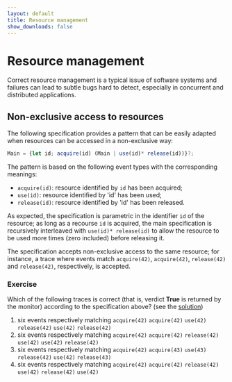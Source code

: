 ```yaml
---
layout: default
title: Resource management
show_downloads: false
---
```

# Resource management

Correct resource management is a typical issue of software systems and failures can lead to subtle bugs 
hard to detect, especially in concurrent and distributed applications.

## Non-exclusive access to resources

The following specification provides a pattern that can be easily adapted when resources can be accessed
in a non-exclusive way:

```js
Main = {let id; acquire(id) (Main | use(id)* release(id))}?;
```

The pattern is based on the following event types with the corresponding meanings:
* `acquire(id)`: resource identified by `id` has been acquired;
* `use(id)`: resource identified by 'id' has been used;
* `release(id)`: resource identified by 'id' has been released.

As expected, the specification is parametric in the identifier `id` of the resource; as long as a recourse `id` is
acquired, the main specification is recursively interleaved with `use(id)* release(id)` to allow the resource to
be used more times (zero included) before releasing it.

The specification accepts non-exclusive access to the same resource; for instance, a trace where events match
`acquire(42)`, `acquire(42)`, `release(42)` and `release(42)`, respectively, is accepted.

### Exercise

Which of the following traces is correct (that is, verdict **True** is returned by the monitor) according to the specification above? (see the [solution](solution-non-exclusive-resource.md))

1. six events respectively matching  `acquire(42)` `acquire(42)` `use(42)` `release(42)` `use(42)` `release(42)` 
2. six events respectively matching  `acquire(42)` `acquire(42)` `release(42)` `use(42)` `use(42)` `release(42)` 
3. six events respectively matching  `acquire(42)` `acquire(43)` `use(43)` `release(42)` `use(42)` `release(43)` 
4. six events respectively matching  `acquire(42)` `acquire(42)` `release(42)` `use(42)`  `release(42)` `use(42)`

